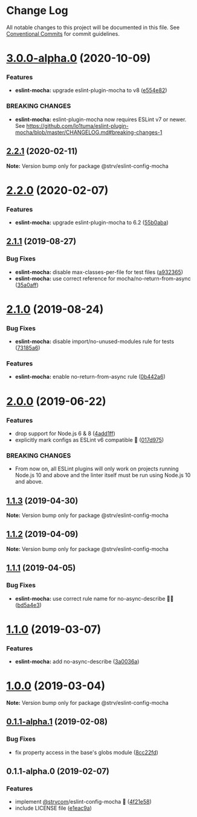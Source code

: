 # Change Log

All notable changes to this project will be documented in this file.
See [Conventional Commits](https://conventionalcommits.org) for commit guidelines.

# [3.0.0-alpha.0](https://github.com/strvcom/code-quality-tools/compare/@strv/eslint-config-mocha@2.2.1...@strv/eslint-config-mocha@3.0.0-alpha.0) (2020-10-09)


### Features

* **eslint-mocha:** upgrade eslint-plugin-mocha to v8 ([e554e82](https://github.com/strvcom/code-quality-tools/commit/e554e82661c968c1ec23dbe90a936186b598b917))


### BREAKING CHANGES

* **eslint-mocha:** eslint-plugin-mocha now requires ESLint v7 or newer. See https://github.com/lo1tuma/eslint-plugin-mocha/blob/master/CHANGELOG.md#breaking-changes-1





## [2.2.1](https://github.com/strvcom/code-quality-tools/compare/@strv/eslint-config-mocha@2.2.0...@strv/eslint-config-mocha@2.2.1) (2020-02-11)

**Note:** Version bump only for package @strv/eslint-config-mocha





# [2.2.0](https://github.com/strvcom/code-quality-tools/compare/@strv/eslint-config-mocha@2.1.1...@strv/eslint-config-mocha@2.2.0) (2020-02-07)


### Features

* **eslint-mocha:** upgrade eslint-plugin-mocha to 6.2 ([55b0aba](https://github.com/strvcom/code-quality-tools/commit/55b0abaf51046eb63b58d1f3cac1643894118f70))





## [2.1.1](https://github.com/strvcom/code-quality-tools/compare/@strv/eslint-config-mocha@2.1.0...@strv/eslint-config-mocha@2.1.1) (2019-08-27)


### Bug Fixes

* **eslint-mocha:** disable max-classes-per-file for test files ([a932365](https://github.com/strvcom/code-quality-tools/commit/a932365))
* **eslint-mocha:** use correct reference for mocha/no-return-from-async ([35a0aff](https://github.com/strvcom/code-quality-tools/commit/35a0aff))





# [2.1.0](https://github.com/strvcom/code-quality-tools/compare/@strv/eslint-config-mocha@2.0.0...@strv/eslint-config-mocha@2.1.0) (2019-08-24)


### Bug Fixes

* **eslint-mocha:** disable import/no-unused-modules rule for tests ([73185a6](https://github.com/strvcom/code-quality-tools/commit/73185a6))


### Features

* **eslint-mocha:** enable no-return-from-async rule ([0b442a6](https://github.com/strvcom/code-quality-tools/commit/0b442a6))





# [2.0.0](https://github.com/strvcom/code-quality-tools/compare/@strv/eslint-config-mocha@1.1.3...@strv/eslint-config-mocha@2.0.0) (2019-06-22)


### Features

* drop support for Node.js 6 & 8 ([4add1ff](https://github.com/strvcom/code-quality-tools/commit/4add1ff))
* explicitly mark configs as ESLint v6 compatible 🎉 ([017d975](https://github.com/strvcom/code-quality-tools/commit/017d975))


### BREAKING CHANGES

* From now on, all ESLint plugins will only work on projects running Node.js 10 and above and the linter itself must be run using Node.js 10 and above.





## [1.1.3](https://github.com/strvcom/code-quality-tools/compare/@strv/eslint-config-mocha@1.1.2...@strv/eslint-config-mocha@1.1.3) (2019-04-30)

**Note:** Version bump only for package @strv/eslint-config-mocha





## [1.1.2](https://github.com/strvcom/code-quality-tools/compare/@strv/eslint-config-mocha@1.1.1...@strv/eslint-config-mocha@1.1.2) (2019-04-09)

**Note:** Version bump only for package @strv/eslint-config-mocha





## [1.1.1](https://github.com/strvcom/code-quality-tools/compare/@strv/eslint-config-mocha@1.1.0...@strv/eslint-config-mocha@1.1.1) (2019-04-05)


### Bug Fixes

* **eslint-mocha:** use correct rule name for no-async-describe 🤦‍♂️ ([bd5a4e3](https://github.com/strvcom/code-quality-tools/commit/bd5a4e3))





# [1.1.0](https://github.com/strvcom/code-quality-tools/compare/@strv/eslint-config-mocha@1.0.0...@strv/eslint-config-mocha@1.1.0) (2019-03-07)


### Features

* **eslint-mocha:** add no-async-describe ([3a0036a](https://github.com/strvcom/code-quality-tools/commit/3a0036a))





# [1.0.0](https://github.com/strvcom/code-quality-tools/compare/@strv/eslint-config-mocha@0.1.1-alpha.1...@strv/eslint-config-mocha@1.0.0) (2019-03-04)

**Note:** Version bump only for package @strv/eslint-config-mocha





## [0.1.1-alpha.1](https://github.com/strvcom/code-quality-tools/compare/@strv/eslint-config-mocha@0.1.1-alpha.0...@strv/eslint-config-mocha@0.1.1-alpha.1) (2019-02-08)


### Bug Fixes

* fix property access in the base's globs module ([8cc22fd](https://github.com/strvcom/code-quality-tools/commit/8cc22fd))





## 0.1.1-alpha.0 (2019-02-07)


### Features

* implement [@strvcom](https://github.com/strvcom)/eslint-config-mocha 🚀 ([4f21e58](https://github.com/strvcom/code-quality-tools/commit/4f21e58))
* include LICENSE file ([e1eac9a](https://github.com/strvcom/code-quality-tools/commit/e1eac9a))
